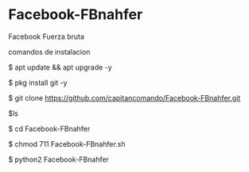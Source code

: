 # Facebook-FBnahfer

Facebook Fuerza bruta

comandos de instalacion

$ apt update && apt upgrade -y

$ pkg install git -y

$ git clone https://github.com/capitancomando/Facebook-FBnahfer.git

$ls

$ cd Facebook-FBnahfer

$ chmod 711 Facebook-FBnahfer.sh

$ python2 Facebook-FBnahfer

